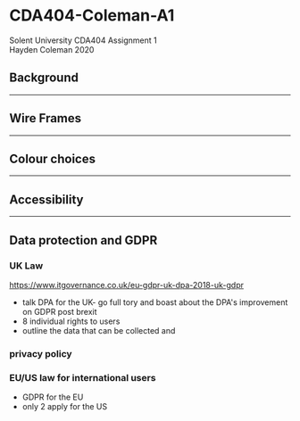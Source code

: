 # CDA404-Coleman-A1
Solent University
CDA404 Assignment 1  
Hayden Coleman 2020

## Background


---
## Wire Frames


---
## Colour choices


---
## Accessibility


---
## Data protection and GDPR

### UK Law
https://www.itgovernance.co.uk/eu-gdpr-uk-dpa-2018-uk-gdpr
- talk DPA for the UK- go full tory and boast about the DPA's improvement on GDPR post brexit
- 8 individual rights to users
- outline the data that can be collected and 
### privacy policy

### EU/US law for international users

- GDPR for the EU
- only 2 apply for the US






